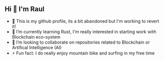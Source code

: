 ## Hi 👋 I'm Raul

- 🔭 This is my github profile, its a bit abandoned but I'm working to revert it!
- 🌱 I’m currently learning Rust, I'm really interested in starting work with Blockchain eco-system
- 👯 I’m looking to collaborate on repositories related to Blockchain or Artifical Intelligence (AI) 
- ⚡ Fun fact: I do really enjoy mountain bike and surfing in my free time

<!--
**raulds/raulds** is a ✨ _special_ ✨ repository because its `README.md` (this file) appears on your GitHub profile.

Here are some ideas to get you started:

- 🔭 I’m currently working on ...
- 🌱 I’m currently learning ...
- 👯 I’m looking to collaborate on ...
- 🤔 I’m looking for help with ...
- 💬 Ask me about ...
- 📫 How to reach me: ...
- 😄 Pronouns: ...
- ⚡ Fun fact: ...
-->
